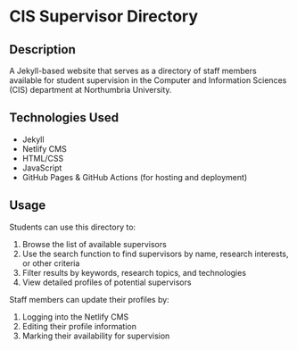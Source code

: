 # CIS Supervisor Directory

## Description

A Jekyll-based website that serves as a directory of staff members available for student supervision in the Computer and Information Sciences (CIS) department at Northumbria University.

## Technologies Used

- Jekyll
- Netlify CMS
- HTML/CSS
- JavaScript
- GitHub Pages & GitHub Actions (for hosting and deployment)

## Usage

Students can use this directory to:
1. Browse the list of available supervisors
2. Use the search function to find supervisors by name, research interests, or other criteria
3. Filter results by keywords, research topics, and technologies
4. View detailed profiles of potential supervisors

Staff members can update their profiles by:
1. Logging into the Netlify CMS
2. Editing their profile information
3. Marking their availability for supervision


